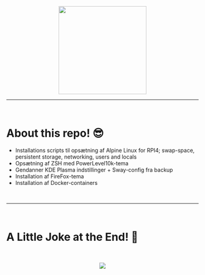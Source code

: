 <p align="center">
  <img src="https://media.giphy.com/media/2jMtpIi8mhE8ctiMtK/giphy.gif" height="230"/>
</p>
<hr>
<Br>
<h1>About this repo! 😎</h1>

- Installations scripts til opsætning af Alpine Linux for RPI4; swap-space, persistent storage, networking, users and locals
- Opsætning af ZSH med PowerLevel10k-tema
- Gendanner KDE Plasma indstillinger + Sway-config fra backup
- Installation af FireFox-tema
- Installation af Docker-containers
  

<Br>
<hr>
<Br>
<h1>A Little Joke at the End! 🤣</h1>
<Br>

<p align="center">
  <img src="https://media.giphy.com/media/zqTOkUhWIGC3DaFo4j/giphy.gif"/>

